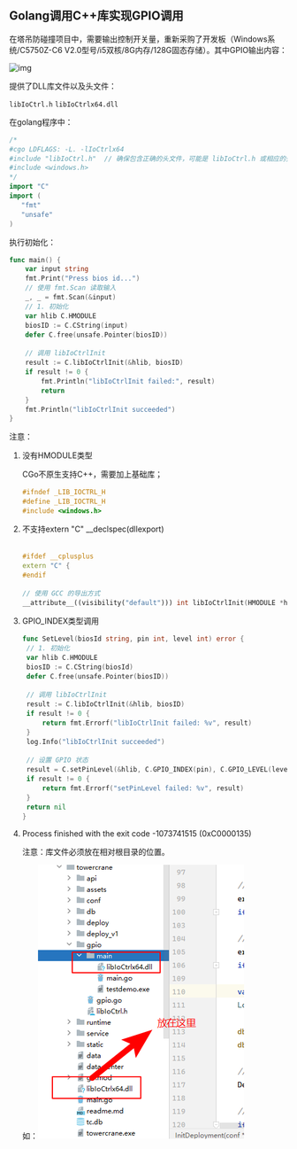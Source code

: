 ## Golang调用C++库实现GPIO调用

在塔吊防碰撞项目中，需要输出控制开关量，重新采购了开发板（Windows系统/C5750Z-C6 V2.0型号/i5双核/8G内存/128G固态存储）。其中GPIO输出内容：

![img](file:///C:/Users/yww08/Documents/WXWork/1688858167337977/Cache/Image/2024-11/企业微信截图_17326049182550.png)

提供了DLL库文件以及头文件：

`libIoCtrl.h` `libIoCtrlx64.dll`

在golang程序中：

```go
/*
#cgo LDFLAGS: -L. -lIoCtrlx64
#include "libIoCtrl.h"  // 确保包含正确的头文件，可能是 libIoCtrl.h 或相应的头文件
#include <windows.h>
*/
import "C"
import (
   "fmt"
   "unsafe"
)
```

执行初始化：

```go
func main() {
	var input string
	fmt.Print("Press bios id...")
	// 使用 fmt.Scan 读取输入
	_, _ = fmt.Scan(&input)
	// 1. 初始化
	var hlib C.HMODULE
	biosID := C.CString(input)
	defer C.free(unsafe.Pointer(biosID))

	// 调用 libIoCtrlInit
	result := C.libIoCtrlInit(&hlib, biosID)
	if result != 0 {
		fmt.Println("libIoCtrlInit failed:", result)
		return
	}
	fmt.Println("libIoCtrlInit succeeded")
}
```



注意：

1. 没有HMODULE类型

   CGo不原生支持C++，需要加上基础库；

   ```c++
   #ifndef _LIB_IOCTRL_H
   #define _LIB_IOCTRL_H
   #include <windows.h>
   ```

   

2. 不支持extern "C" __declspec(dllexport)

   ```c++
   
   #ifdef __cplusplus
   extern "C" {
   #endif
   
   // 使用 GCC 的导出方式
   __attribute__((visibility("default"))) int libIoCtrlInit(HMODULE *hlib, char* bios_id);
   
   ```

   

3. GPIO_INDEX类型调用

   ```go
   func SetLevel(biosId string, pin int, level int) error {
   	// 1. 初始化
   	var hlib C.HMODULE
   	biosID := C.CString(biosId)
   	defer C.free(unsafe.Pointer(biosID))
   
   	// 调用 libIoCtrlInit
   	result := C.libIoCtrlInit(&hlib, biosID)
   	if result != 0 {
   		return fmt.Errorf("libIoCtrlInit failed: %v", result)
   	}
   	log.Info("libIoCtrlInit succeeded")
   
   	// 设置 GPIO 状态
   	result = C.setPinLevel(&hlib, C.GPIO_INDEX(pin), C.GPIO_LEVEL(level))
   	if result != 0 {
   		return fmt.Errorf("setPinLevel failed: %v", result)
   	}
   	return nil
   }
   ```

   

4. Process finished with the exit code -1073741515 (0xC0000135)

   注意：库文件必须放在相对根目录的位置。

   如：![image-20241202164648031](imgs/Golang调用C++库实现GPIO调用/image-20241202164648031.png)

